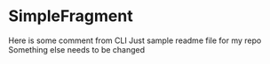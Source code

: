 # SimpleFragment
Here is some comment from CLI
Just sample readme file for my repo
Something else needs to be changed

